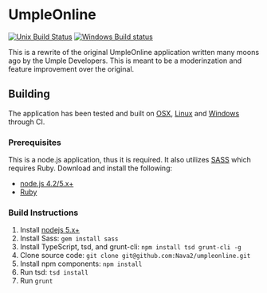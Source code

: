 # UmpleOnline
[![Unix Build Status](https://travis-ci.org/Nava2/umpleonline.svg?branch=master)](https://travis-ci.org/Nava2/umpleonline) [![Windows Build status](https://ci.appveyor.com/api/projects/status/5wibhyitpw7gbscp?svg=true)](https://ci.appveyor.com/project/Nava2/umpleonline)
                          
This is a rewrite of the original UmpleOnline application written many moons ago by the Umple Developers. This is meant to be a moderinzation and feature improvement over the original. 

## Building

The application has been tested and built on [OSX](https://travis-ci.org/Nava2/umpleonline), 
[Linux](https://travis-ci.org/Nava2/umpleonline) and [Windows](https://ci.appveyor.com/project/Nava2/umpleonline) 
through CI. 

### Prerequisites

This is a node.js application, thus it is required. It also utilizes [SASS](http://sass-lang.com/) which requires Ruby. Download and install the following: 

* [node.js 4.2/5.x+](https://nodejs.org/en/download/stable/)
* [Ruby](https://www.ruby-lang.org/en/downloads/)

### Build Instructions

1. Install [nodejs 5.x+](https://nodejs.org/en/download/stable/)
2. Install Sass: `gem install sass`
3. Install TypeScript, tsd, and grunt-cli: `npm install tsd grunt-cli -g`
4. Clone source code: `git clone git@github.com:Nava2/umpleonline.git`
5. Install npm components: `npm install`
6. Run tsd: `tsd install`
7. Run `grunt`
